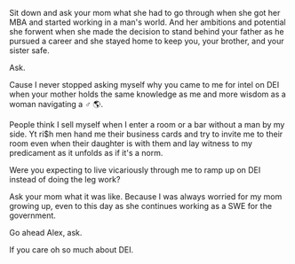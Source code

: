 Sit down and ask your mom what she had to go through when she got her MBA and started working in a man's world. And her ambitions and potential she forwent when she made the decision to stand behind your father as he pursued a career and she stayed home to keep you, your brother, and your sister safe.

Ask.

Cause I never stopped asking myself why you came to me for intel on DEI when your mother holds the same knowledge as me and more wisdom as a woman navigating a ♂️ 🌎.

People think I sell myself when I enter a room or a bar without a man by my side. Yt ri$h men hand me their business cards and try to invite me to their room even when their daughter is with them and lay witness to my predicament as it unfolds as if it's a norm.

Were you expecting to live vicariously through me to ramp up on DEI instead of doing the leg work?

Ask your mom what it was like. Because I was always worried for my mom growing up, even to this day as she continues working as a SWE for the government.

Go ahead Alex, ask.

If you care oh so much about DEI.
